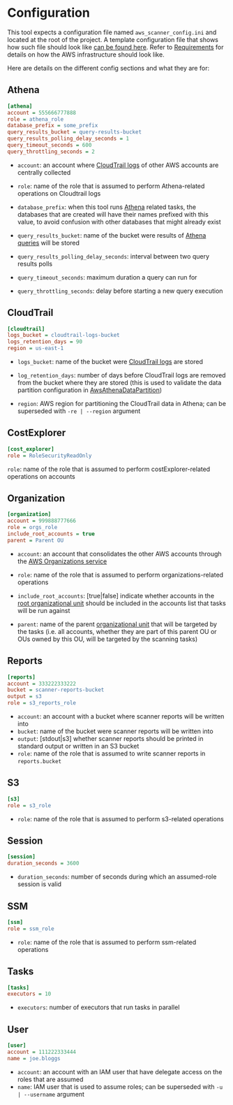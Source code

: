 # Configuration

This tool expects a configuration file named `aws_scanner_config.ini` and located at the root of the project. A template
configuration file that shows how such file should look like [can be found here](../aws_scanner_config_template.ini).
Refer to [Requirements][doc-requirements] for details on how the AWS infrastructure should look like.

Here are details on the different config sections and what they are for:

## Athena

```ini
[athena]
account = 555666777888
role = athena_role
database_prefix = some_prefix
query_results_bucket = query-results-bucket
query_results_polling_delay_seconds = 1
query_timeout_seconds = 600
query_throttling_seconds = 2
```

-   `account`: an account where [CloudTrail logs][aws-cloudtrail] of other AWS accounts are centrally collected
    
-   `role`: name of the role that is assumed to perform Athena-related operations on Cloudtrail logs
    
-   `database_prefix`: when this tool runs [Athena][aws-athena] related tasks, the databases that are created will have
    their names prefixed with this value, to avoid confusion with other databases that might already exist

-   `query_results_bucket`: name of the bucket were results of [Athena queries][aws-athena-querying] will be stored

-   `query_results_polling_delay_seconds`: interval between two query results polls

-   `query_timeout_seconds`: maximum duration a query can run for

-   `query_throttling_seconds`: delay before starting a new query execution

## CloudTrail

```ini
[cloudtrail]
logs_bucket = cloudtrail-logs-bucket
logs_retention_days = 90
region = us-east-1
```

-   `logs_bucket`: name of the bucket were [CloudTrail logs][aws-cloudtrail-bucket] are stored
    
-   `log_retention_days`: number of days before CloudTrail logs are removed from the bucket where they are stored (this
    is used to validate the data partition configuration in [AwsAthenaDataPartition][src-partition])
    
-   `region`: AWS region for partitioning the CloudTrail data in Athena; can be superseded with `-re | --region`
    argument

## CostExplorer

```ini
[cost_explorer]
role = RoleSecurityReadOnly
```

`role`: name of the role that is assumed to perform costExplorer-related operations on accounts

## Organization

```ini
[organization]
account = 999888777666
role = orgs_role
include_root_accounts = true
parent = Parent OU
```

-   `account`: an account that consolidates the other AWS accounts through the
    [AWS Organizations service][aws-organizations]

-   `role`: name of the role that is assumed to perform organizations-related operations
    
-   `include_root_accounts`: \[true|false\] indicate whether accounts in the
    [root organizational unit][aws-organizations-root] should be included in the accounts list that tasks will be run
    against

-   `parent`: name of the parent [organizational unit][aws-organizational-ou] that will be targeted by the tasks (i.e.
    all accounts, whether they are part of this parent OU or OUs owned by this OU, will be targeted by the scanning
    tasks)

## Reports

```ini
[reports]
account = 333222333222
bucket = scanner-reports-bucket
output = s3
role = s3_reports_role
```

- `account`: an account with a bucket where scanner reports will be written into
- `bucket`: name of the bucket were scanner reports will be written into
- `output`: \[stdout|s3\] whether scanner reports should be printed in standard output or written in an S3 bucket
- `role`: name of the role that is assumed to write scanner reports in `reports.bucket`

## S3

```ini
[s3]
role = s3_role
```

- `role`: name of the role that is assumed to perform s3-related operations

## Session

```ini
[session]
duration_seconds = 3600
```

- `duration_seconds`: number of seconds during which an assumed-role session is valid

## SSM

```ini
[ssm]
role = ssm_role
```

- `role`: name of the role that is assumed to perform ssm-related operations

## Tasks

```ini
[tasks]
executors = 10
```

- `executors`: number of executors that run tasks in parallel

## User

```ini
[user]
account = 111222333444
name = joe.bloggs
```

- `account`: an account with an IAM user that have delegate access on the roles that are assumed
- `name`: IAM user that is used to assume roles; can be superseded with `-u | --username` argument

[aws-athena]: https://docs.aws.amazon.com/athena/latest/ug/what-is.html
[aws-athena-querying]: https://docs.aws.amazon.com/athena/latest/ug/querying.html
[aws-cloudtrail]: https://docs.aws.amazon.com/awscloudtrail/latest/userguide/cloudtrail-user-guide.html
[aws-cloudtrail-bucket]: https://docs.aws.amazon.com/awscloudtrail/latest/userguide/cloudtrail-create-and-update-a-trail.html
[aws-organizational-ou]: https://docs.aws.amazon.com/organizations/latest/userguide/orgs_getting-started_concepts.html#organizationalunit
[aws-organizations]: https://docs.aws.amazon.com/organizations/latest/userguide/orgs_introduction.html
[aws-organizations-root]: https://docs.aws.amazon.com/organizations/latest/userguide/orgs_getting-started_concepts.html#root
[doc-requirements]: ./requirements.md
[src-partition]: ../src/data/aws_athena_data_partition.py
